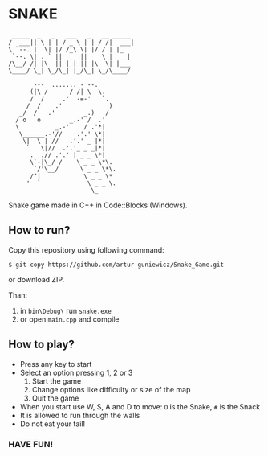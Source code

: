 # SNAKE
```
 _____  _   _   ___   _   __ _____
/  ___|| \ | | / _ \ | | / /|  ___|
\ `--. |  \| |/ /_\ \| |/ / | |_
 `--. \| . ` ||  _  ||    \ |  __|
/\__/ /| |\  || | | || |\  \| |___ 
\____/ \_| \_/\_| |_/\_| \_/\____/ 

       ---_ ......._-_--.
      (|\ /      / /| \  \.
      /  /     .'  -=-'   `.
     /  /    .'             )
   _/  /   .'        _.)   /
  / o   o        _.-' /  .'
  \          _.-'    / .'*|
   \______.-'//    .'.' \*|
    \|  \ | //   .'.' _ |*|
     `   \|//  .'.'_ _ _|*|
      .  .// .'.' | _ _ \*|
      \`-|\_/ /    \ _ _ \*\.
       `/'\__/      \ _ _ \*\.
      /^|            \ _ _ \*
     '  `             \ _ _ \.
                       \_
```

Snake game made in C++ in Code::Blocks (Windows).

## How to run?
Copy this repository using following command:
```
$ git copy https://github.com/artur-guniewicz/Snake_Game.git
```
or download ZIP.

Than:
1. in ```bin\Debug\``` run ```snake.exe```
2. or open ```main.cpp``` and compile

## How to play?
* Press any key to start
* Select an option pressing 1, 2 or 3
  1. Start the game
  2. Change options like difficulty or size of the map
  3. Quit the game
* When you start use W, S, A and D to move: ```O``` is the Snake, ```#``` is the Snack
* It is allowed to run through the walls
* Do not eat your tail!

### HAVE FUN! 
